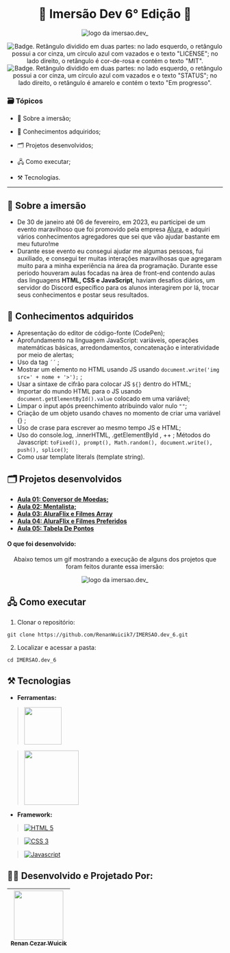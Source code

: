 <h1 align="center"> 🤿 Imersão Dev 6° Edição 🤿 </h1>

<p align="center">
  <img src="https://imgur.com/OHrLFNw.png" alt='logo da imersao.dev_'/>
</p>

<p align="center">
    <img src='https://img.shields.io/badge/License-MIT-f2a2b7?style=for-the-badge&logo=appveyor' alt='Badge. Retângulo dividido em duas partes: no lado esquerdo, o retângulo possui a cor cinza, um círculo azul com vazados e o texto "LICENSE"; no lado direito, o retângulo é cor-de-rosa e contém o texto "MIT".'>
    <img src='https://img.shields.io/badge/Status-Em progresso-DBD375?style=for-the-badge&logo=appveyor' alt='Badge. Retângulo dividido em duas partes: no lado esquerdo, o retângulo possui a cor cinza, um círculo azul com vazados e o texto "STATUS"; no lado direito, o retângulo é amarelo e contém o texto "Em progresso".'>
</p>

### 🗃 Tópicos 


- 📇 Sobre a imersão;

- 🔏 Conhecimentos adquiridos;

- 🗂 Projetos desenvolvidos;

- 🖧 Como executar;

- ⚒ Tecnologias.

---
## 📇 Sobre a imersão 
- De 30 de janeiro até 06 de fevereiro, em 2023, eu participei de um evento maravilhoso que foi promovido pela empresa [Alura](https://www.alura.com.br/), e adquiri vários conhecimentos agregadores que sei que vão ajudar bastante em meu futuro!me 
- Durante esse evento eu consegui ajudar me algumas pessoas, fui auxiliado, e consegui ter muitas interações maravilhosas que agregaram muito para a minha experiência na área da programação. Durante esse periodo houveram aulas focadas na àrea de front-end contendo aulas das linguagens **HTML, CSS e JavaScript**, haviam desafios diários, um servidor do Discord específico para os alunos interagirem por lá, trocar seus conhecimentos e postar seus resultados.

## 🔏 Conhecimentos adquiridos
- Apresentação do editor de código-fonte (CodePen);
- Aprofundamento na linguagem JavaScript: variáveis, operações matemáticas básicas, arredondamentos, concatenação e interatividade por meio de alertas;
- Uso da tag `` ´´ `` ;
- Mostrar um elemento no HTML usando JS usando ``document.write('img src=' + nome + '>');`` ;
- Usar a sintaxe de cifrão para colocar JS ``${}`` dentro do HTML;
- Importar do mundo HTML para o JS usando ``document.getElementById().value`` colocado em uma variável;
- Limpar o input após preenchimento atribuindo valor nulo ``""``;
- Criação de um objeto usando chaves no momento de criar uma variável {} ;
- Uso de crase para escrever ao mesmo tempo JS e HTML;
- Uso do console.log, .innerHTML, .getElementById , ++ ;
Métodos do Javascript: ``toFixed(), prompt(), Math.random(), document.write(), push(), splice()``;
- Como usar template literals (template string).

## 🗂 Projetos desenvolvidos
- [**Aula 01: Conversor de Moedas;**](https://github.com/RenanWuicik7/IMERSAO.dev_6/tree/aula_1)
- [**Aula 02: Mentalista;**](https://github.com/RenanWuicik7/IMERSAO.dev_6/tree/aula_2)
- [**Aula 03: AluraFlix e Filmes Array**](https://github.com/RenanWuicik7/IMERSAO.dev_6/tree/aula_3)
- [**Aula 04: AluraFlix e Filmes Preferidos**](https://github.com/RenanWuicik7/IMERSAO.dev_6/tree/aula_4)
- [**Aula 05: Tabela De Pontos**](https://github.com/RenanWuicik7/IMERSAO.dev_6/tree/aula_5)

#### O que foi desenvolvido:
<p style="text-align: center">Abaixo temos um gif mostrando a execução de alguns dos projetos que foram feitos durante essa imersão:
<p align="center">
  <img src="Animação(main)-min.gif" alt='logo da imersao.dev_'/>
</p>

## 🖧 Como executar

1. Clonar o repositório:
```
git clone https://github.com/RenanWuicik7/IMERSAO.dev_6.git
```

2. Localizar e acessar a pasta:
```
cd IMERSAO.dev_6
```

## ⚒ Tecnologias
-  **Ferramentas:**
> [<img src="https://imgur.com/vT4lzMh.png" style="width: 87px">](https://codepen.io/)

> [<img src="https://imgur.com/o9tQiOu.png" style="width: 127px">](https://www.sublimetext.com/)


-  **Framework:**
> [<img align="center" alt="HTML 5" src="https://img.shields.io/badge/HTML5-E34F26?style=for-the-badge&logo=html5&logoColor=white">](https://developer.mozilla.org/en-US/docs/Web/HTML)

> [<img align="center" alt="CSS 3" src="https://img.shields.io/badge/CSS3-1572B6?style=for-the-badge&logo=css3&logoColor=white">](https://developer.mozilla.org/en-US/docs/Web/CSS)

> [<img align="center" alt="Javascript" src="https://img.shields.io/badge/JavaScript-323330?style=for-the-badge&logo=javascript&logoColor=F7DF1E">](https://developer.mozilla.org/en-US/docs/Web/JavaScript)

## 👨‍💻 Desenvolvido e Projetado Por:

| [<img src="https://user-images.githubusercontent.com/113643260/215874132-f00f132b-749d-4ab4-ba50-1c7699784659.jpg" width=115><br><sub>Renan Cezar Wuicik</sub>](https://github.com/RenanWuicik7) |
| :---: |
